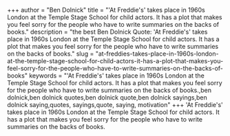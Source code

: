 +++
author = "Ben Dolnick"
title = "'At Freddie's' takes place in 1960s London at the Temple Stage School for child actors. It has a plot that makes you feel sorry for the people who have to write summaries on the backs of books."
description = "the best Ben Dolnick Quote: 'At Freddie's' takes place in 1960s London at the Temple Stage School for child actors. It has a plot that makes you feel sorry for the people who have to write summaries on the backs of books."
slug = "at-freddies-takes-place-in-1960s-london-at-the-temple-stage-school-for-child-actors-it-has-a-plot-that-makes-you-feel-sorry-for-the-people-who-have-to-write-summaries-on-the-backs-of-books"
keywords = "'At Freddie's' takes place in 1960s London at the Temple Stage School for child actors. It has a plot that makes you feel sorry for the people who have to write summaries on the backs of books.,ben dolnick,ben dolnick quotes,ben dolnick quote,ben dolnick sayings,ben dolnick saying,quotes, sayings,quote, saying, motivation"
+++
'At Freddie's' takes place in 1960s London at the Temple Stage School for child actors. It has a plot that makes you feel sorry for the people who have to write summaries on the backs of books.
